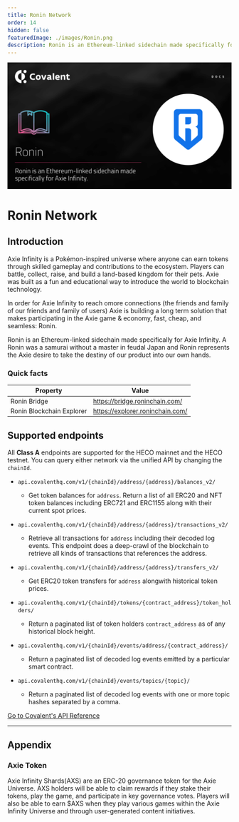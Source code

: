 ```yaml
---
title: Ronin Network
order: 14
hidden: false
featuredImage: ./images/Ronin.png
description: Ronin is an Ethereum-linked sidechain made specifically for Axie Infinity. A Ronin was a samurai without a master in feudal Japan and Ronin represents the Axie desire to take the destiny of our product into our own hands.
---
```


![Ronin network banner](./images/Ronin.png)

# Ronin Network

## Introduction

Axie Infinity is a Pokémon-inspired universe where anyone can earn tokens through skilled gameplay and contributions to the ecosystem. Players can battle, collect, raise, and build a land-based kingdom for their pets. Axie was built as a fun and educational way to introduce the world to blockchain technology.

In order for Axie Infinity to reach omore connections (the friends and family of our friends and family of users) Axie is building a long term solution that makes participating in the Axie game & economy, fast, cheap, and seamless: Ronin.

Ronin is an Ethereum-linked sidechain made specifically for Axie Infinity. A Ronin was a samurai without a master in feudal Japan and Ronin represents the Axie desire to take the destiny of our product into our own hands.


### Quick facts

<TableWrap>

|Property|Value|
|---|---|
|Ronin Bridge|https://bridge.roninchain.com/|
|Ronin Blockchain Explorer|https://explorer.roninchain.com/|


</TableWrap>


## Supported endpoints

<Aside>

All __Class A__ endpoints are supported for the HECO mainnet and the HECO testnet. You can query either network via the unified API by changing the `chainId`.

</Aside>

<Definitions>

- `api.covalenthq.com/v1/{chainId}/address/{address}/balances_v2/` 
  - Get token balances for `address`. Return a list of all ERC20 and NFT token balances including ERC721 and ERC1155 along with their current spot prices.

- `api.covalenthq.com/v1/{chainId}/address/{address}/transactions_v2/` 
  - Retrieve all transactions for `address` including their decoded log events. This endpoint does a deep-crawl of the blockchain to retrieve all kinds of transactions that references the address.

- `api.covalenthq.com/v1/{chainId}/address/{address}/transfers_v2/` 
  - Get ERC20 token transfers for `address` alongwith historical token prices.

- `api.covalenthq.com/v1/{chainId}/tokens/{contract_address}/token_holders/` 
  - Return a paginated list of token holders `contract_address` as of any historical block height.

- `api.covalenthq.com/v1/{chainId}/events/address/{contract_address}/` 
  - Return a paginated list of decoded log events emitted by a particular smart contract.

- `api.covalenthq.com/v1/{chainId}/events/topics/{topic}/` 
  - Return a paginated list of decoded log events with one or more topic hashes separated by a comma.

</Definitions>

<a target="_blank" class="Button Button-is-docs-primary" href="https://www.covalenthq.com/docs/api/">Go to Covalent's API Reference</a>

--- 

## Appendix

### Axie Token

Axie Infinity Shards(AXS) are an ERC-20 governance token for the Axie Universe. AXS holders will be able to claim rewards if they stake their tokens, play the game, and participate in key governance votes. Players will also be able to earn $AXS when they play various games within the Axie Infinity Universe and through user-generated content initiatives.
